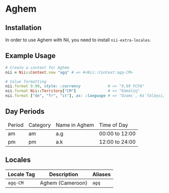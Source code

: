 <!-- This file has been generated. Source: src/docs/languages/_template.md.erb -->

# Aghem

## Installation

In order to use Aghem with Nii, you need to install `nii-extra-locales`.

## Example Usage

``` ruby
# Create a context for Aghem
nii = Nii::Context.new "agq" # => #<Nii::Context:agq-CM>

# Value formatting
nii.format 9.99, style: :currency            # => "9,99 FCFA"
nii.format Nii::Territory["CM"]              # => "Kàmàlûŋ"
nii.format ["de", "fr", "it"], as: :language # => "Dzamɛ̀, Kɨ̀fàlàŋsi, Ètalìa"
```

## Day Periods


<table>
  <thead>
    <tr>
      <td>Period</td>
      <td>Category</td>
      <td>Name in Aghem</td>
      <td>Time of Day</td>
    </tr>
  </thead>
  <tbody>
    <tr>
      <td>am</td>
      <td>am</td>
      <td>a.g</td>
      <td>00:00 to 12:00</td>
    </tr>
    <tr>
      <td>pm</td>
      <td>pm</td>
      <td>a.k</td>
      <td>12:00 to 24:00</td>
    </tr>
  </tbody>
</table>



## Locales

<table>
  <thead>
    <tr>
      <th>Locale Tag</th>
      <th>Description</th>
      <th>Aliases</th>
    </tr>
  </thead>
  <tbody>
    <tr>
      <td><code>agq-CM</code></td>
      <td>Aghem (Cameroon)</td>
      <td><code>agq</code></td>
    </tr>
  </tbody>
</table>

